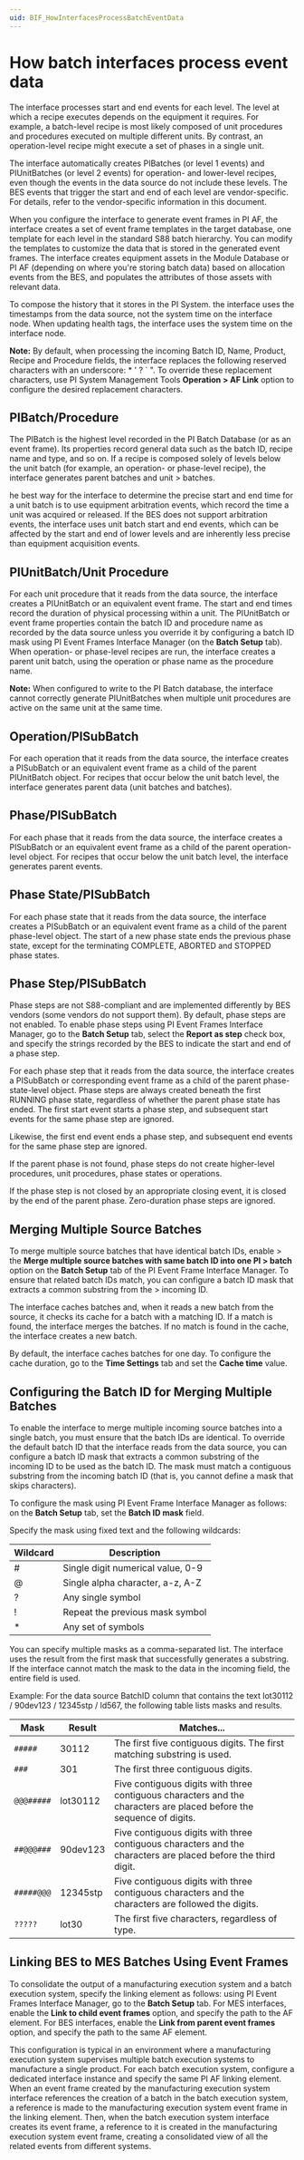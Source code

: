 ```yaml
---
uid: BIF_HowInterfacesProcessBatchEventData
---
```


# How batch interfaces process event data

<!-- Customized for FactoryTalk -->

The interface processes start and end events for each level. The level at which a recipe executes depends on the equipment it requires. For example, a batch-level recipe is most likely composed of unit procedures and procedures executed on multiple different units. By contrast, an operation-level recipe might execute a set of phases in a single unit.

The interface automatically creates PIBatches (or level 1 events) and PIUnitBatches (or level 2 events) for operation- and lower-level recipes, even though the events in the data source do not include these levels. The BES events that trigger the start and end of each level are vendor-specific. For details, refer to the vendor-specific information in this document.

When you configure the interface to generate event frames in PI AF, the interface creates a set of event frame templates in the target database, one template for each level in the standard S88 batch hierarchy. You can modify the templates to customize the data that is stored in the generated event frames. The interface creates equipment assets in the Module Database or PI AF (depending on where you're storing batch data) based on allocation events from the BES, and populates the attributes of those assets with relevant data.

<!-- Custom content below this comment -->

To compose the history that it stores in the PI System. the interface uses the timestamps from the data source, not the system time on the interface node. When updating health tags, the interface uses the system time on the interface node.

**Note:** By default, when processing the incoming Batch ID, Name, Product, Recipe and Procedure fields, the interface replaces the following reserved characters with an underscore: \* \' ? \` \". To override these replacement characters, use PI System Management Tools **Operation > AF Link** option to configure the desired replacement characters.

## PIBatch/Procedure

The PIBatch is the highest level recorded in the PI Batch Database (or as an event frame). Its properties record general data such as the batch ID, recipe name and type, and so on. If a recipe is composed solely of levels below the unit batch (for example, an operation- or phase-level recipe), the interface generates parent batches and unit > batches. 

he best way for the interface to determine the precise start and end time for a unit batch is to use equipment arbitration events, which record the time a unit was acquired or released. If the BES does not support arbitration events, the interface uses unit batch start and end events, which can be affected by the start and end of lower levels and are inherently less precise than equipment acquisition events.

## PIUnitBatch/Unit Procedure

For each unit procedure that it reads from the data source, the interface creates a PIUnitBatch or an equivalent event frame. The start and end times record the duration of physical processing within a unit. The PIUnitBatch or event frame properties contain the batch ID and procedure name as recorded by the data source unless you override it by configuring a batch ID mask using PI Event Frames Interface  Manager (on the **Batch Setup** tab). When operation- or phase-level recipes are run, the interface creates a parent unit batch, using the operation or phase name as the procedure name.

**Note:** When configured to write to the PI Batch database, the interface cannot correctly generate PIUnitBatches when multiple unit procedures are active on the same unit at the same time.

## Operation/PISubBatch

For each operation that it reads from the data source, the interface creates a PISubBatch or an equivalent event frame as a child of the parent PIUnitBatch object. For recipes that occur below the unit batch level, the interface generates parent data (unit batches and batches).

## Phase/PISubBatch

For each phase that it reads from the data source, the interface creates a PISubBatch or an equivalent event frame as a child of the parent operation-level object. For recipes that occur below the unit batch level, the interface generates parent events.

## Phase State/PISubBatch

For each phase state that it reads from the data source, the interface creates a PISubBatch or an equivalent event frame as a child of the parent phase-level object. The start of a new phase state ends the previous phase state, except for the terminating COMPLETE, ABORTED and STOPPED phase states.


## Phase Step/PISubBatch

Phase steps are not S88-compliant and are implemented differently by BES vendors (some vendors do not support them). By default, phase steps are not enabled. To enable phase steps using PI Event Frames Interface Manager, go to the **Batch Setup** tab, select the **Report as step** check box, and specify the strings recorded by the BES to  indicate the start and end of a phase step.

For each phase step that it reads from the data source, the interface creates a PISubBatch or corresponding event frame as a child of the parent phase-state-level object. Phase steps are always created beneath the first RUNNING phase state, regardless of whether the parent phase state has ended. The first start event starts a phase step, and subsequent start events for the same phase step are ignored.

Likewise, the first end event ends a phase step, and subsequent end events for the same phase step are ignored.

If the parent phase is not found, phase steps do not create higher-level procedures, unit procedures, phase states or operations.

If the phase step is not closed by an appropriate closing event, it is closed by the end of the parent phase. Zero-duration phase steps are ignored.

## Merging Multiple Source Batches

To merge multiple source batches that have identical batch IDs, enable > the **Merge multiple source batches with same batch ID into one PI > batch** option on the **Batch Setup** tab of the PI Event Frame Interface Manager. To ensure that related batch IDs match, you can configure a batch ID mask that extracts a common substring from the > incoming ID.

The interface caches batches and, when it reads a new batch from the source, it checks its cache for a batch with a matching ID. If a match is found, the interface merges the batches. If no match is found in the cache, the interface creates a new batch.

By default, the interface caches batches for one day. To configure the cache duration, go to the **Time Settings** tab and set the **Cache time** value.

## Configuring the Batch ID for Merging Multiple Batches

To enable the interface to merge multiple incoming source batches into a single batch, you must ensure that the batch IDs are identical. To override the default batch ID that the interface reads from the data source, you can configure a batch ID mask that extracts a common substring of the incoming ID to be used as the batch ID. The mask must match a contiguous substring from the incoming batch ID (that is, you cannot define a mask that skips characters).

To configure the mask using PI Event Frame Interface Manager as follows: on the **Batch Setup** tab, set the **Batch ID mask** field.

Specify the mask using fixed text and the following wildcards:

| Wildcard | Description |
| -------- |-------------|
| #        | Single digit numerical value, 0-9 |
| @        | Single alpha character, a-z, A-Z |
| ?        | Any single symbol |
| !        | Repeat the previous mask symbol |
| *        | Any set of symbols |

You can specify multiple masks as a comma-separated list. The interface uses the result from the first mask that successfully generates a substring. If the interface cannot match the mask to the data in the incoming field, the entire field is used.

Example: For the data source BatchID column that contains the text lot30112 / 90dev123 / 12345stp / ld567, the following table lists masks and results.


| Mask | Result | Matches... | 
| ---- | ------ | ---------- |
| `#####` | 30112   | The first five contiguous digits. The first matching substring is used. |
| `###` | 301 | The first three contiguous digits. |
| `@@@#####` | lot30112 | Five contiguous digits with three contiguous characters and the characters are placed before the sequence of digits. |
| `##@@@###` | 90dev123 | Five contiguous digits with three contiguous characters and the characters are placed before the third digit. |
| `#####@@@` | 12345stp | Five contiguous digits with three contiguous characters and the characters are followed the digits. |
| `?????` |  lot30 | The first five characters, regardless of type. |

## Linking BES to MES Batches Using Event Frames

To consolidate the output of a manufacturing execution system and a batch execution system, specify the linking element as follows: using PI Event Frames Interface Manager, go to the **Batch Setup** tab. For MES interfaces, enable the **Link to child event frames** option, and specify the path to the AF element. For BES interfaces, enable the **Link from parent event frames** option, and specify the path to the same AF element.

This configuration is typical in an environment where a manufacturing execution system supervises multiple batch execution systems to manufacture a single product. For each batch execution system, configure a dedicated interface instance and specify the same PI AF linking element. When an event frame created by the manufacturing execution system interface references the creation of a batch in the batch execution system, a reference is made to the manufacturing execution system event frame in the linking element. Then, when the batch execution system interface creates its event frame, a reference to it is created in the manufacturing execution system event frame, creating a consolidated view of all the related events from different systems.

